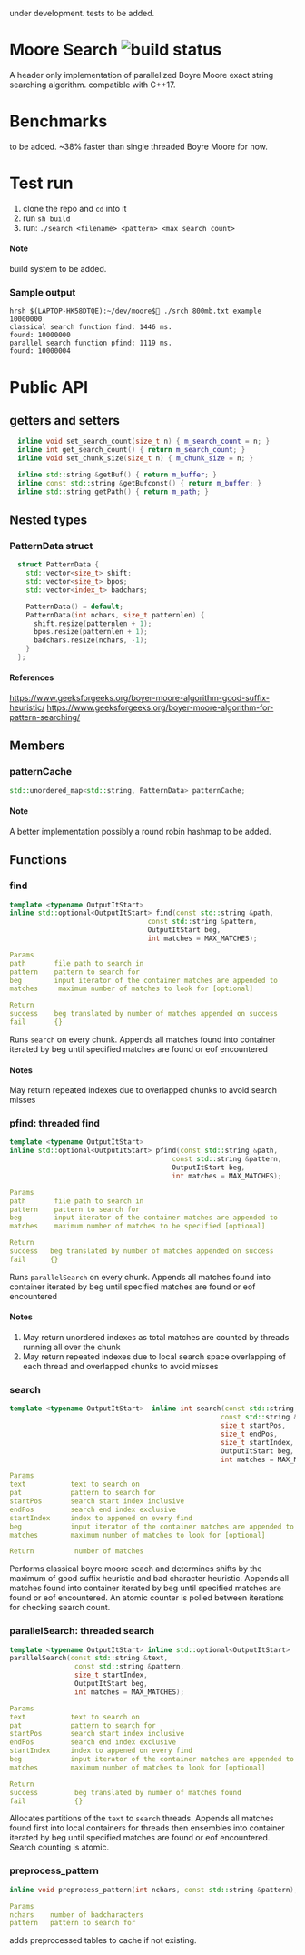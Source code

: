 under development. tests to be added.

# Moore Search <img src = "https://img.shields.io/github/actions/workflow/status/hhf112/moore-search/c-cpp.yml" alt="build status">
A header only implementation of parallelized Boyre Moore exact string searching algorithm. compatible with C++17.

# Benchmarks
to be added.
~38% faster than single threaded Boyre Moore for now.

# Test run 
1. clone the repo and `cd` into it
2. run `sh build`
3. run: `./search <filename> <pattern> <max search count>`

#### Note
build system to be added.

### Sample output
```console
hrsh $(LAPTOP-HK58DTQE):~/dev/moore$🌙 ./srch 800mb.txt example 10000000
classical search function find: 1446 ms.
found: 10000000
parallel search function pfind: 1119 ms.
found: 10000004
```
# Public API
## getters and setters 
```cpp
  inline void set_search_count(size_t n) { m_search_count = n; }
  inline int get_search_count() { return m_search_count; }
  inline void set_chunk_size(size_t n) { m_chunk_size = n; }

  inline std::string &getBuf() { return m_buffer; }
  inline const std::string &getBufconst() { return m_buffer; }
  inline std::string getPath() { return m_path; }
```
## Nested types
### PatternData struct
```cpp
  struct PatternData {
    std::vector<size_t> shift;
    std::vector<size_t> bpos;
    std::vector<index_t> badchars;

    PatternData() = default;
    PatternData(int nchars, size_t patternlen) {
      shift.resize(patternlen + 1);
      bpos.resize(patternlen + 1);
      badchars.resize(nchars, -1);
    }
  };
```
#### References
https://www.geeksforgeeks.org/boyer-moore-algorithm-good-suffix-heuristic/
https://www.geeksforgeeks.org/boyer-moore-algorithm-for-pattern-searching/


## Members

### patternCache
```cpp
std::unordered_map<std::string, PatternData> patternCache;
```
#### Note
 A better implementation possibly a round robin hashmap to be added.
## Functions
### find
```cpp
template <typename OutputItStart>
inline std::optional<OutputItStart> find(const std::string &path,
                                  const std::string &pattern,
                                  OutputItStart beg,
                                  int matches = MAX_MATCHES);

```
```yaml
Params
path       file path to search in
pattern    pattern to search for
beg        input iterator of the container matches are appended to
matches     maximum number of matches to look for [optional]

Return    
success    beg translated by number of matches appended on success
fail       {}
```
Runs `search` on every chunk. Appends all matches found into container iterated by beg until specified matches are found or eof encountered
#### Notes
May return repeated indexes due to overlapped chunks to avoid search misses

### pfind: threaded find

```cpp
template <typename OutputItStart>
inline std::optional<OutputItStart> pfind(const std::string &path,
                                        const std::string &pattern,
                                        OutputItStart beg,
                                        int matches = MAX_MATCHES);


```
```yaml
Params
path       file path to search in
pattern    pattern to search for
beg        input iterator of the container matches are appended to
matches    maximum number of matches to be specified [optional]

Return     
success   beg translated by number of matches appended on success
fail      {}
```
Runs `parallelSearch` on every chunk. Appends all matches found into container iterated by beg until specified matches are found or eof encountered
#### Notes
1. May return unordered indexes as total matches are counted by threads running all over the chunk
2. May return repeated indexes due to local search space overlapping of each thread and overlapped chunks to avoid misses

### search

```cpp
template <typename OutputItStart>  inline int search(const std::string &text,
                                                    const std::string &pat,
                                                    size_t startPos,
                                                    size_t endPos,
                                                    size_t startIndex,
                                                    OutputItStart beg,
                                                    int matches = MAX_MATCHES);
```
```yaml
Params
text           text to search on
pat            pattern to search for
startPos       search start index inclusive
endPos         search end index exclusive
startIndex     index to appened on every find
beg            input iterator of the container matches are appended to
matches        maximum number of matches to look for [optional]

Return          number of matches
```
Performs classical boyre moore seach and determines shifts by the maximum of good suffix heuristic 
and bad character heuristic. Appends all matches found into container iterated by beg until specified matches are found or eof encountered. An atomic counter
is polled between iterations for checking search count.

### parallelSearch: threaded search
```cpp
template <typename OutputItStart> inline std::optional<OutputItStart> 
parallelSearch(const std::string &text,
                const std::string &pattern,
                size_t startIndex,
                OutputItStart beg,
                int matches = MAX_MATCHES);
```
```yaml
Params
text           text to search on
pat            pattern to search for
startPos       search start index inclusive
endPos         search end index exclusive
startIndex     index to appened on every find
beg            input iterator of the container matches are appended to
matches        maximum number of matches to look for [optional]

Return          
success         beg translated by number of matches found
fail            {}
```
Allocates partitions of the `text` to `search` threads. Appends all matches found first into local containers for threads then
ensembles into container iterated by beg until specified matches are found or eof encountered. Search counting is atomic.

### preprocess_pattern
```cpp
inline void preprocess_pattern(int nchars, const std::string &pattern);
```
```yaml
Params
nchars    number of badcharacters
pattern   pattern to search for
```
adds preprocessed tables to cache if not existing.












